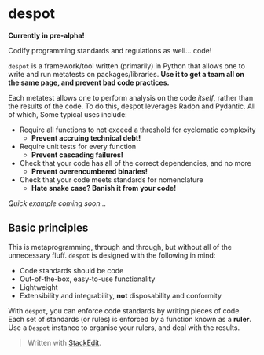 # despot
**Currently in pre-alpha!**

Codify programming standards and regulations as well... code!

`despot` is a framework/tool written (primarily) in Python that allows one to write and run metatests on packages/libraries. **Use it to get a team all on the same page, and prevent bad code practices.**

Each metatest allows one to perform analysis on the code _itself_, rather than the results of the code. To do this, despot leverages Radon and Pydantic. All of which, Some typical uses include:
- Require all functions to not exceed a threshold for cyclomatic complexity
	- **Prevent accruing technical debt!**
- Require unit tests for every function
	- **Prevent cascading failures!**
- Check that your code has all of the correct dependencies, and no more
	- **Prevent overencumbered binaries!**
- Check that your code meets standards for nomenclature
	- **Hate snake case? Banish it from your code!**

*Quick example coming soon...*

## Basic principles
This is metaprogramming, through and through, but without all of the unnecessary fluff. `despot` is designed with the following in mind:
- Code standards should be code
- Out-of-the-box, easy-to-use functionality
- Lightweight
- Extensibility and integrability, **not** disposability and conformity 

With `despot`, you can enforce code standards by writing pieces of code. Each set of standards (or rules) is enforced by a function known as a **ruler**. Use a `Despot` instance to organise your rulers, and deal with the results.

> Written with [StackEdit](https://stackedit.io/).
